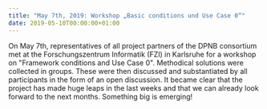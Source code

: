 ```yaml
---
title: "May 7th, 2019: Workshop „Basic conditions und Use Case 0“"
date: 2019-05-10T00:00:00+01:00
---
```

On May 7th, representatives of all project partners of the DPNB consortium met at the Forschungszentrum Informatik (FZI) in Karlsruhe for a workshop on "Framework conditions and Use Case 0". Methodical solutions were collected in groups. These were then discussed and substantiated by all participants in the form of an open discussion. It became clear that the project has made huge leaps in the last weeks and that we can already look forward to the next months. Something big is emerging!
